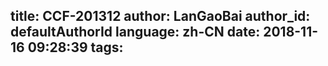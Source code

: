 title: CCF-201312
author: LanGaoBai
author_id: defaultAuthorId
language: zh-CN
date: 2018-11-16 09:28:39
tags:
---
